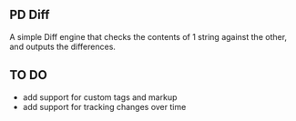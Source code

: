 PD Diff
-------
A simple Diff engine that checks the contents of 1 string against the other,
and outputs the differences.

TO DO
-----
- add support for custom tags and markup
- add support for tracking changes over time